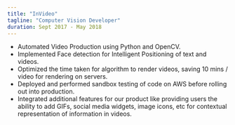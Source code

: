```yaml
---
title: "InVideo"
tagline: "Computer Vision Developer"
duration: Sept 2017 - May 2018
---
```


- Automated Video Production using Python and OpenCV.
- Implemented Face detection for Intelligent Positioning of text and videos.
- Optimized the time taken for algorithm to render videos, saving 10 mins / video for rendering on servers.
- Deployed and performed sandbox testing of code on AWS before rolling out into production.
- Integrated additional features for our product like providing users the ability to add GIFs, social media widgets, image icons, 
etc for contextual representation of information in videos.

